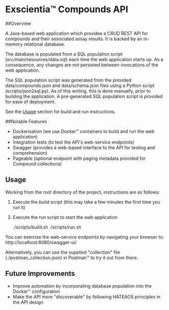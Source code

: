 Exscientia&trade; Compounds API
========================

##Overview

A Java-based web application which provides a CRUD REST API for compounds and their 
associated assay results. It is backed by an in-memory relational database.

The database is populated from a SQL population script (src/main/resources/data.sql) 
each time the web application starts up. As a consequence, any changes are not 
persisted between invocations of the web application.

The SQL population script was generated from the provided data/compounds.json and 
data/schema.json files using a Python script (scripts/json2sql.py). As of this 
writing, this is done manually, prior to building the application. A pre-generated 
SQL population script is provided for ease of deployment.

See the [Usage](#usage) section for build and run instructions.

##Notable Features

- Dockerisation (we use Docker&trade; containers to build and run the web application)
- Integration tests (to test the API's web-service endpoints)
- Swagger (provides a web-based interface to the API for testing and comprehension)
- Pageable (optional endpoint with paging metadata provided for Compound collections)


<div id="usage"></div>

Usage
-----

Working from the root directory of the project, instructions are as follows:

1. Execute the _build_ script (this may take a few minutes the first time you run it)
2. Execute the _run_ script to start the web application


    ./scripts/build.sh
    ./scripts/run.sh

You can exercise the web-service endpoints by navigating your browser to:
http://localhost:8080/swagger-ui/

Alternatively, you can use the supplied "collection" file (./postman_collection.json) in Postman&trade; to try it out from there.

Future Improvements
-------------------

- Improve automation by incorporating database population into the Docker&trade; configuration
- Make the API more "discoverable" by following HATEAOS principles in the API design 

